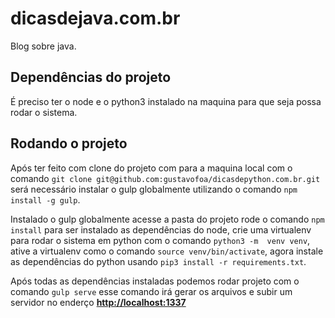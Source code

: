 # dicasdejava.com.br

Blog sobre java.

## Dependências do projeto

É preciso ter o node e o python3 instalado na maquina para que seja possa rodar o sistema.

## Rodando o projeto

Após ter feito com clone do projeto com para a maquina local com o comando `git clone git@github.com:gustavofoa/dicasdepython.com.br.git` será necessário instalar o gulp globalmente utilizando o comando `npm install -g gulp`.

Instalado o gulp globalmente acesse a pasta do projeto rode o comando `npm install` para ser instalado as dependências do node, crie uma virtualenv para rodar o sistema em python com o comando `python3 -m  venv venv`, ative a virtualenv como o comando `source venv/bin/activate`, agora instale as dependências do python usando `pip3 install -r requirements.txt`.

Após todas as dependências instaladas podemos rodar projeto com o comando `gulp serve` esse comando irá gerar os arquivos e subir um servidor no enderço **<http://localhost:1337>**
